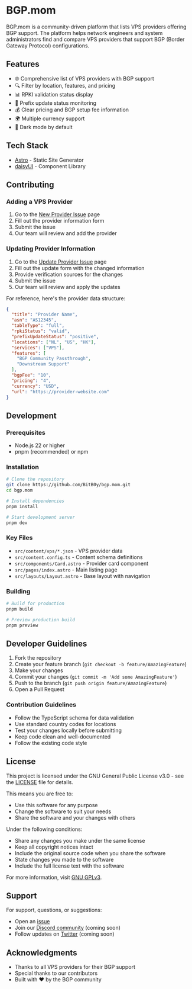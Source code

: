 # BGP.mom

BGP.mom is a community-driven platform that lists VPS providers offering BGP support. The platform helps network engineers and system administrators find and compare VPS providers that support BGP (Border Gateway Protocol) configurations.

## Features

- 🌐 Comprehensive list of VPS providers with BGP support
- 🔍 Filter by location, features, and pricing
- 📊 RPKI validation status display
- 🔄 Prefix update status monitoring
- 💰 Clear pricing and BGP setup fee information
- 🌍 Multiple currency support
- 🎨 Dark mode by default

## Tech Stack

- [Astro](https://astro.build/) - Static Site Generator
- [daisyUI](https://daisyui.com/) - Component Library

## Contributing

### Adding a VPS Provider

1. Go to the [New Provider Issue](https://github.com/BitB0y/bgp.mom/issues/new?template=add-provider.yml) page
2. Fill out the provider information form
3. Submit the issue
4. Our team will review and add the provider

### Updating Provider Information

1. Go to the [Update Provider Issue](https://github.com/BitB0y/bgp.mom/issues/new?template=update-provider.yml) page
2. Fill out the update form with the changed information
3. Provide verification sources for the changes
4. Submit the issue
5. Our team will review and apply the updates

For reference, here's the provider data structure:

```json
{
  "title": "Provider Name",
  "asn": "AS12345",
  "tableType": "full",
  "rpkiStatus": "valid",
  "prefixUpdateStatus": "positive",
  "locations": ["NL", "US", "HK"],
  "services": ["VPS"],
  "features": [
    "BGP Community Passthrough",
    "Downstream Support"
  ],
  "bgpFee": "10",
  "pricing": "4",
  "currency": "USD",
  "url": "https://provider-website.com"
}
```

## Development

### Prerequisites

- Node.js 22 or higher
- pnpm (recommended) or npm

### Installation

```bash
# Clone the repository
git clone https://github.com/BitB0y/bgp.mom.git
cd bgp.mom

# Install dependencies
pnpm install

# Start development server
pnpm dev
```

### Key Files

- `src/content/vps/*.json` - VPS provider data
- `src/content.config.ts` - Content schema definitions
- `src/components/Card.astro` - Provider card component
- `src/pages/index.astro` - Main listing page
- `src/layouts/Layout.astro` - Base layout with navigation

### Building

```bash
# Build for production
pnpm build

# Preview production build
pnpm preview
```

## Developer Guidelines

1. Fork the repository
2. Create your feature branch (`git checkout -b feature/AmazingFeature`)
3. Make your changes
4. Commit your changes (`git commit -m 'Add some AmazingFeature'`)
5. Push to the branch (`git push origin feature/AmazingFeature`)
6. Open a Pull Request

### Contribution Guidelines

- Follow the TypeScript schema for data validation
- Use standard country codes for locations
- Test your changes locally before submitting
- Keep code clean and well-documented
- Follow the existing code style

## License

This project is licensed under the GNU General Public License v3.0 - see the [LICENSE](LICENSE) file for details.

This means you are free to:
- Use this software for any purpose
- Change the software to suit your needs
- Share the software and your changes with others

Under the following conditions:
- Share any changes you make under the same license
- Keep all copyright notices intact
- Include the original source code when you share the software
- State changes you made to the software
- Include the full license text with the software

For more information, visit [GNU GPLv3](https://www.gnu.org/licenses/gpl-3.0.en.html).

## Support

For support, questions, or suggestions:
- Open an [issue](https://github.com/BitB0y/bgp.mom/issues)
- Join our [Discord community](#) (coming soon)
- Follow updates on [Twitter](#) (coming soon)

## Acknowledgments

- Thanks to all VPS providers for their BGP support
- Special thanks to our contributors
- Built with ♥ by the BGP community